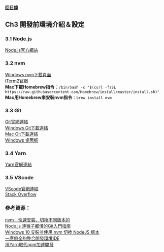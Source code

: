 #### [回目錄](../README.md)
## Ch3 開發前環境介紹＆設定

### 3.1 Node.js
[Node.js官方網站](https://nodejs.org/en/)  

### 3.2 nvm
[Windows nvm下載頁面](https://github.com/coreybutler/nvm-windows/releases)  
[iTerm2官網](https://iterm2.com/)  
**Mac下載Homebrew指令**：`/bin/bash -c "$(curl -fsSL https://raw.githubusercontent.com/Homebrew/install/master/install.sh)"`  
**Mac用Homebrew來安裝nvm指令**：`brew install nvm`  

### 3.3 Git
[Git官網連結](https://git-scm.com/)  
[Windows Git下載連結](https://git-scm.com/download/win)  
[Mac Git下載連結](https://git-scm.com/download/mac)  
[Windows 桌面版](https://desktop.github.com/s)  

### 3.4 Yarn
[Yarn官網連結](https://classic.yarnpkg.com/lang/en/)  

### 3.5 VScode
[VScode官網連結](https://code.visualstudio.com/)  
[Stack Overflow](https://stackoverflow.com/)  

### 參考資源：
[nvm：快速安裝、切換不同版本的](https://ithelp.ithome.com.tw/articles/10217858)  
[Node.js 連猴子都懂的Git入門指南](https://backlog.com/git-tutorial/tw/intro/intro1_1.html)  
[Windows 10 安裝並使用 nvm 切換 NodeJS 版本](https://hsiangfeng.github.io/nodejs/20200107/3738078915/)  
[一應俱全的整合開發環境IDE](https://docs.f5ezcode.in/cs-basic/di-ba-zhang-gong-cheng-de-gong-ju/8.1-zheng-he-jing-ide)  
[用Yarn取代npm加速開發](https://ithelp.ithome.com.tw/articles/10191745)  


